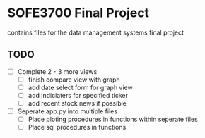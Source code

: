 # SOFE3700 Final Project

contains files for the data management systems final project

## TODO
* [ ] Complete 2 - 3 more views
  * [ ] finish compare view with graph
  * [ ] add date select form for graph view
  * [ ] add indiciaters for specified ticker
  * [ ] add recent stock news if possible
* [ ] Seperate app.py into multiple files
  * [ ] Place ploting procedures in functions within seperate files
  * [ ] Place sql procedures in functions
